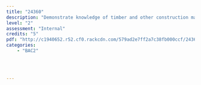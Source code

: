 ```yaml
---
title: "24360"
description: "Demonstrate knowledge of timber and other construction materials used in BCATS projects"
level: "2"
assessment: "Internal"
credits: "5"
pdf: "http://c1940652.r52.cf0.rackcdn.com/579ad2e7ff2a7c38fb000ccf/24360.pdf"
categories:
    - "BAC2"
    
    
    
    
---
```

